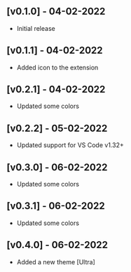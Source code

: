 ## [v0.1.0] - 04-02-2022

-  Initial release

## [v0.1.1] - 04-02-2022

-  Added icon to the extension

## [v0.2.1] - 04-02-2022

-  Updated some colors

## [v0.2.2] - 05-02-2022

-  Updated support for VS Code v1.32+

## [v0.3.0] - 06-02-2022

-  Updated some colors

## [v0.3.1] - 06-02-2022

-  Updated some colors

## [v0.4.0] - 06-02-2022

-  Added a new theme [Ultra]
